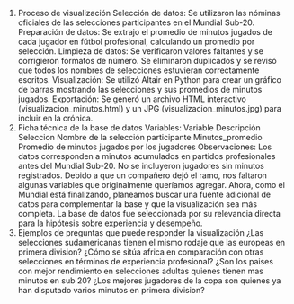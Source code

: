 
1. Proceso de visualización
Selección de datos: Se utilizaron las nóminas oficiales de las selecciones participantes en el Mundial Sub-20.
Preparación de datos: Se extrajo el promedio de minutos jugados de cada jugador en fútbol profesional, calculando un promedio por selección.
Limpieza de datos: Se verificaron valores faltantes y se corrigieron formatos de número. Se eliminaron duplicados y se revisó que todos los nombres de selecciones estuvieran correctamente escritos.
Visualización: Se utilizó Altair en Python para crear un gráfico de barras mostrando las selecciones y sus promedios de minutos jugados.
Exportación: Se generó un archivo HTML interactivo (visualizacion_minutos.html) y un JPG (visualizacion_minutos.jpg) para incluir en la crónica.
2. Ficha técnica de la base de datos
Variables:
Variable	Descripción
Seleccion	Nombre de la selección participante
Minutos_promedio	Promedio de minutos jugados por los jugadores
Observaciones:
Los datos corresponden a minutos acumulados en partidos profesionales antes del Mundial Sub-20.
No se incluyeron jugadores sin minutos registrados.
Debido a que un compañero dejó el ramo, nos faltaron algunas variables que originalmente queríamos agregar.
Ahora, como el Mundial está finalizando, planeamos buscar una fuente adicional de datos para complementar la base y que la visualización sea más completa.
La base de datos fue seleccionada por su relevancia directa para la hipótesis sobre experiencia y desempeño.
3. Ejemplos de preguntas que puede responder la visualización
¿Las selecciones sudamericanas tienen el mismo rodaje que las europeas en primera division?
¿Cómo se sitúa africa en comparación con otras selecciones en términos de experiencia profesional?
¿Son los paises con mejor rendimiento en selecciones adultas quienes tienen mas minutos en sub 20?
¿Los mejores jugadores de la copa son quienes ya han disputado varios minutos en primera division?
